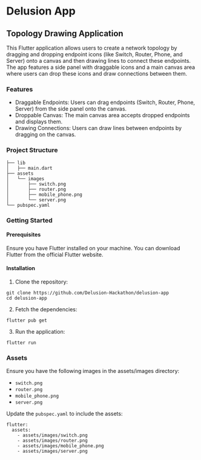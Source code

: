 # Delusion App

## Topology Drawing Application

This Flutter application allows users to create a network topology by dragging and dropping endpoint icons (like Switch, Router, Phone, and Server) onto a canvas and then drawing lines to connect these endpoints. The app features a side panel with draggable icons and a main canvas area where users can drop these icons and draw connections between them.

### Features

- Draggable Endpoints: Users can drag endpoints (Switch, Router, Phone, Server) from the side panel onto the canvas.
- Droppable Canvas: The main canvas area accepts dropped endpoints and displays them.
- Drawing Connections: Users can draw lines between endpoints by dragging on the canvas.

### Project Structure
```
├── lib
│   ├── main.dart
├── assets
│   └── images
│       ├── switch.png
│       ├── router.png
│       ├── mobile_phone.png
│       └── server.png
└── pubspec.yaml
```

### Getting Started
#### Prerequisites
Ensure you have Flutter installed on your machine. You can download Flutter from the official Flutter website.

#### Installation

1. Clone the repository:
```
git clone https://github.com/Delusion-Hackathon/delusion-app
cd delusion-app
```

2. Fetch the dependencies:
```
flutter pub get
```

3. Run the application:
```
flutter run
```

### Assets
Ensure you have the following images in the assets/images directory:
- `switch.png`
- `router.png`
- `mobile_phone.png`
- `server.png`

Update the `pubspec.yaml` to include the assets:

```
flutter:
  assets:
    - assets/images/switch.png
    - assets/images/router.png
    - assets/images/mobile_phone.png
    - assets/images/server.png
```
